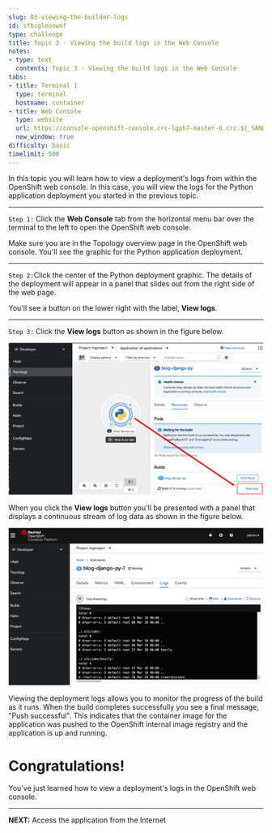```yaml
---
slug: 03-viewing-the-builder-logs
id: sfbcgleoownf
type: challenge
title: Topic 3 - Viewing the build logs in the Web Console
notes:
- type: text
  contents: Topic 3 - Viewing the build logs in the Web Console
tabs:
- title: Terminal 1
  type: terminal
  hostname: container
- title: Web Console
  type: website
  url: https://console-openshift-console.crc-lgph7-master-0.crc.${_SANDBOX_ID}.instruqt.io
  new_window: true
difficulty: basic
timelimit: 500
---
```


In this topic you will learn how to view a deployment's logs from within the OpenShift web console. In this case, you will view the logs for the Python application deployment you started in the previous topic.

----

`Step 1:` Click the **Web Console** tab from the horizontal menu bar over the terminal to the left to open the OpenShift web console.

Make sure you are in the Topology overview page in the OpenShift web console. You'll see the graphic for the Python application deployment.

----

`Step 2:`Click the center of the Python deployment graphic. The details of the deployment will appear in a panel that slides out from the right side of the web page.

You'll see a button on the lower right with the label, **View logs**.

----

`Step 3:` Click the **View logs** button as shown in the figure below.

![View Logs 1](../assets/view-logs-01.png)

When you click the **View logs** button you'll be presented with a panel that displays a continuous stream of log data as shown in the figure below.

![View Logs 2](../assets/view-logs-02.png)

Viewing the deployment logs allows you to monitor the progress of the build as it runs. When the build completes successfully you see a final message, "Push successful". This indicates that the container image for the application was pushed to the OpenShift internal image registry and the application is up and running.

# Congratulations!

You've just learned how to view a deployment's logs in the OpenShift web console.

----

**NEXT:** Access the application from the Internet
